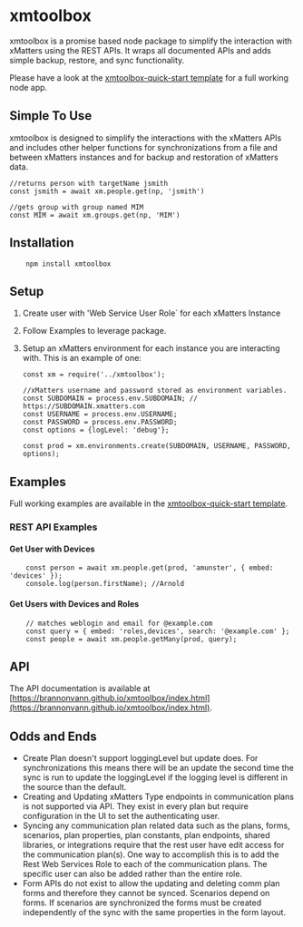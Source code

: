# xmtoolbox

xmtoolbox is a promise based node package to simplify the interaction with xMatters using the REST APIs. It wraps all documented APIs and adds simple backup, restore, and sync functionality.

Please have a look at the [xmtoolbox-quick-start template](https://github.com/brannonvann/xmtoolbox-quick-start) for a full working node app.

<!-- <aside class="notice">
</aside> -->

## Simple To Use

xmtoolbox is designed to simplify the interactions with the xMatters APIs and includes other helper functions for synchronizations from a file and between xMatters instances and for backup and restoration of xMatters data.

    //returns person with targetName jsmith
    const jsmith = await xm.people.get(np, 'jsmith')

    //gets group with group named MIM
    const MIM = await xm.groups.get(np, 'MIM')

## Installation

        npm install xmtoolbox

## Setup

1.  Create user with 'Web Service User Role` for each xMatters Instance
2.  Follow Examples to leverage package.
3.  Setup an xMatters environment for each instance you are interacting with. This is an example of one:

        const xm = require('../xmtoolbox');

        //xMatters username and password stored as environment variables.
        const SUBDOMAIN = process.env.SUBDOMAIN; // https://SUBDOMAIN.xmatters.com
        const USERNAME = process.env.USERNAME;
        const PASSWORD = process.env.PASSWORD;
        const options = {logLevel: 'debug'};

        const prod = xm.environments.create(SUBDOMAIN, USERNAME, PASSWORD, options);

## Examples

Full working examples are available in the [xmtoolbox-quick-start template](https://github.com/brannonvann/xmtoolbox-quick-start).

### REST API Examples

#### Get User with Devices

        const person = await xm.people.get(prod, 'amunster', { embed: 'devices' });
        console.log(person.firstName); //Arnold

#### Get Users with Devices and Roles

        // matches weblogin and email for @example.com
        const query = { embed: 'roles,devices', search: '@example.com' };
        const people = await xm.people.getMany(prod, query);

## API

The API documentation is available at [https://brannonvann.github.io/xmtoolbox/index.html](https://brannonvann.github.io/xmtoolbox/index.html).

## Odds and Ends

- Create Plan doesn't support loggingLevel but update does. For synchronizations this means there will be an update the second time the sync is run to update the loggingLevel if the logging level is different in the source than the default.
- Creating and Updating xMatters Type endpoints in communication plans is not supported via API. They exist in every plan but require configuration in the UI to set the authenticating user.
- Syncing any communication plan related data such as the plans, forms, scenarios, plan properties, plan constants, plan endpoints, shared libraries, or integrations require that the rest user have edit access for the communication plan(s). One way to accomplish this is to add the Rest Web Services Role to each of the communication plans. The specific user can also be added rather than the entire role.
- Form APIs do not exist to allow the updating and deleting comm plan forms and therefore they cannot be synced. Scenarios depend on forms. If scenarios are synchronized the forms must be created independently of the sync with the same properties in the form layout.
